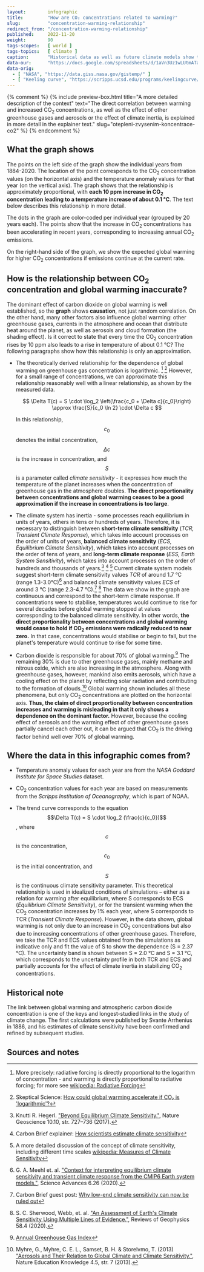 ```yaml
---
layout:        infographic
title:         "How are CO₂ concentrations related to warming?"
slug:          "concentration-warming-relationship"
redirect_from: "/concentration-warming-relationship"
published:     2022-11-20
weight:        90
tags-scopes:   [ world ]
tags-topics:   [ climate ]
caption:       "Historical data as well as future climate models show that global warming is (approximately) directly proportional to the increase of CO<sub>2</sub> concentrations in the atmosphere. More specifically: every time the CO<sub>2</sub> concentrations rise by 10 ppm (parts per million), the mean global temperature increases by 0.1 °C."
data-our:      "https://docs.google.com/spreadsheets/d/1aVn3Uz1wLUtmATagtZHEpeayiee6uy_BRAivZPwfb2s/edit?usp=sharing"
data-orig:
  - [ "NASA", "https://data.giss.nasa.gov/gistemp/" ]
  - [ "Keeling curve", "https://scripps.ucsd.edu/programs/keelingcurve/" ]
---
```

{% comment %}
{% include preview-box.html
    title="A more detailed description of the context"
    text="The direct correlation between warming and increased CO<sub>2</sub> concentrations, as well as the effect of other greenhouse gases and aerosols or the effect of climate inertia, is explained in more detail in the explainer text."
    slug="otepleni-zvysenim-koncentrace-co2"
%}
{% endcomment %}

## What the graph shows

The points on the left side of the graph show the individual years from 1884-2020. The location of the point corresponds to the CO<sub>2</sub> concentration values (on the horizontal axis) and the temperature anomaly values for that year (on the vertical axis). The graph shows that the relationship is approximately proportional, with **each 10 ppm increase in CO<sub>2</sub> concentration leading to a temperature increase of about 0.1 °C**. The text below describes this relationship in more detail. <!-- and also in the related explainer [How much warmer will it get if CO₂ concentrations increase?](/explainery/otepleni-zvysenim-koncentrace-co2).-->

The dots in the graph are color-coded per individual year (grouped by 20 years each). The points show that the increase in CO<sub>2</sub> concentrations has been accelerating in recent years, corresponding to increasing annual CO<sub>2</sub> emissions.

On the right-hand side of the graph, we show the expected global warming for higher CO<sub>2</sub> concentrations if emissions continue at the current rate.

## How is the relationship between CO<sub>2</sub> concentration and global warming inaccurate?

The dominant effect of carbon dioxide on global warming is well established, so the **graph** shows **causation**, not just random correlation.
On the other hand, many other factors also influence global warming: other greenhouse gases, currents in the atmosphere and ocean that distribute heat around the planet, as well as aerosols and cloud formation (the shading effect). 
Is it correct to state that every time the CO<sub>2</sub> concentration rises by 10 ppm also leads to a rise in temperature of about 0.1 °C? The following paragraphs show how this relationship is only an approximation.

* The theoretically derived relationship for the dependence of global warming on greenhouse gas concentration is logarithmic. [^1] [^11] However, for a small range of concentrations, we can approximate this relationship reasonably well with a linear relationship, as shown by the measured data.

    $$
    \Delta T(c) = S \cdot \log_2 \left(\frac{c_0 + \Delta c}{c_0}\right) \approx \frac{S}{c_0 \ln 2} \cdot \Delta c
    $$

    In this relationship, $$c_0$$ denotes the initial concentration, $$\Delta c$$ is the increase in concentration, and $$S$$ is a parameter called *climate sensitivity* - it expresses how much the temperature of the planet increases when the concentration of greenhouse gas in the atmosphere doubles. **The direct proportionality between concentrations and global warming ceases to be a good approximation if the increase in concentrations is too large**.

* The climate system has inertia - some processes reach equilibrium in units of years, others in tens or hundreds of years. Therefore, it is necessary to distinguish between **short-term climate sensitivity** (*TCR, Transient Climate Response*), which takes into account processes on the order of units of years, **balanced climate sensitivity** (*ECS, Equilibrium Climate Sensitivity*), which takes into account processes on the order of tens of years, and **long-term climate response** (*ESS, Earth System Sensitivity*), which takes into account processes on the order of hundreds and thousands of years.[^8] [^9] [^2] Current climate system models suggest short-term climate sensitivity values *TCR* of around 1.7 °C (range 1.3-3.0°C)[^3] and balanced climate sensitivity values *ECS* of around 3 °C (range 2.3-4.7 °C).[^10] [^4] The data we show in the graph are continuous and correspond to the short-term climate response. If concentrations were to stabilise, temperatures would continue to rise for several decades before global warming stopped at values corresponding to the balanced climate sensitivity. In other words, **the direct proportionality between concentrations and global warming would cease to hold if CO<sub>2</sub> emissions were radically reduced to near zero.** In that case, concentrations would stabilise or begin to fall, but the planet's temperature would continue to rise for some time.

* Carbon dioxide is responsible for about 70% of global warming.[^6] The remaining 30% is due to other greenhouse gases, mainly methane and nitrous oxide, which are also increasing in the atmosphere. Along with greenhouse gases, however, mankind also emits aerosols, which have a cooling effect on the planet by reflecting solar radiation and contributing to the formation of clouds.[^7] Global warming shown includes all these phenomena, but only CO<sub>2</sub> concentrations are plotted on the horizontal axis. **Thus, the claim of direct proportionality between concentration increases and warming is misleading in that it only shows a dependence on the dominant factor.** However, because the cooling effect of aerosols and the warming effect of other greenhouse gases partially cancel each other out, it can be argued that CO<sub>2</sub> is the driving factor behind well over 70% of global warming.

## Where the data in this infographic comes from?

* Temperature anomaly values for each year are from the *NASA Goddard Institute for Space Studies* dataset.<!-- For more on the concept of temperature anomaly, see the accompanying text to the infographic [Evolution of the global temperature anomaly](/infografiky/vyvoj-teplotni-anomalie).-->

* CO<sub>2</sub> concentration values for each year are based on measurements from the *Scripps Institution of Oceanography*, which is part of <glossary id="noaa">NOAA</glossary>.<!-- Separately, the evolution of atmospheric CO<sub>2</sub> concentration is shown in the graphic [Evolution of atmospheric CO₂ concentration](/infografiky/koncentrace-co2).-->

* The trend curve corresponds to the equation $$\Delta T(c) = S \cdot \log_2 (\frac{c}{c_0})$$, where $$c$$ is the concentration, $$c_0$$ is the initial concentration, and $$S$$ is the continuous climate sensitivity parameter. This theoretical relationship is used in idealized conditions of simulations – either as a relation for warming after equilibrium, where S corresponds to ECS (*Equilibrium Climate Sensitivity*), or for the transient warming when the CO<sub>2</sub> concentration increases by 1% each year, where S corresponds to TCR (*Transient Climate Response*). However, in the data shown, global warming is not only due to an increase in CO<sub>2</sub> concentrations but also due to increasing concentrations of other greenhouse gases. Therefore, we take the TCR and ECS values obtained from the simulations as indicative only and fit the value of S to show the dependence (S = 2.37 °C). The uncertainty band is shown between S = 2.0 °C and S = 3.1 °C, which corresponds to the uncertainty profile in both TCR and ECS and partially accounts for the effect of climate inertia in stabilizing CO<sub>2</sub> concentrations.

## Historical note

The link between global warming and atmospheric carbon dioxide concentration is one of the keys and longest-studied links in the study of climate change. The first calculations were published by Svante Arrhenius in 1886, and his estimates of climate sensitivity have been confirmed and refined by subsequent studies.<!-- More in graphics and text [History of greenhouse effect research](/infografiky/historie-sklenikoveho-efektu).-->

## Sources and notes

[^1]: More precisely: radiative forcing is directly proportional to the logarithm of concentration - and warming is directly proportional to radiative forcing; for more see [wikipedia: Radiative Forcing](https://en.wikipedia.org/wiki/Radiative_forcing)
[^2]: A more detailed discussion of the concept of climate sensitivity, including different time scales [wikipedia: Measures of Climate Sensitivity](https://en.wikipedia.org/wiki/Climate_sensitivity#Measures_of_climate_sensitivity)
[^3]: G. A. Meehl et. al. ["Context for interpreting equilibrium climate sensitivity and transient climate response from the CMIP6 Earth system models."](https://advances.sciencemag.org/content/6/26/eaba1981), Science Advances 6.26 (2020).
[^4]: S. C. Sherwood, Webb, et. al. ["An Assessment of Earth's Climate Sensitivity Using Multiple Lines of Evidence."](https://agupubs.onlinelibrary.wiley.com/doi/10.1029/2019RG000678), Reviews of Geophysics 58.4 (2020).
[^5]: Matthews, H. D., Tokarska, K. B., Nicholls, Z. R. J. et al. ["Opportunities and challenges in using remaining carbon budgets to guide climate policy."](https://doi.org/10.1038/s41561-020-00663-3), Nature Geoscience 13.12, str. 769–779 (2020).
[^6]: [Annual Greenhouse Gas Index](https://www.globalchange.gov/browse/indicators/annual-greenhouse-gas-index)
[^7]: Myhre, G., Myhre, C. E. L., Samset, B. H. & Storelvmo, T. (2013) ["Aerosols and Their Relation to Global Climate and Climate Sensitivity."](https://www.nature.com/scitable/knowledge/library/aerosols-and-their-relation-to-global-climate-102215345/), Nature Education Knowledge 4.5, str. 7 (2013).
[^8]: Knutti R. Hegerl. ["Beyond Equilibrium Climate Sensitivity."](https://www.nature.com/articles/ngeo3017), Nature Geoscience 10.10, str. 727–736 (2017).
[^9]: Carbon Brief explainer: [How scientists estimate climate sensitivity](https://www.carbonbrief.org/explainer-how-scientists-estimate-climate-sensitivity)
[^10]: Carbon Brief guest post: [Why low-end climate sensitivity can now be ruled out](https://www.carbonbrief.org/guest-post-why-low-end-climate-sensitivity-can-now-be-ruled-out)
[^11]: Skeptical Science: [How could global warming accelerate if CO₂ is 'logarithmic'?](https://skepticalscience.com/why-global-warming-can-accelerate.html)